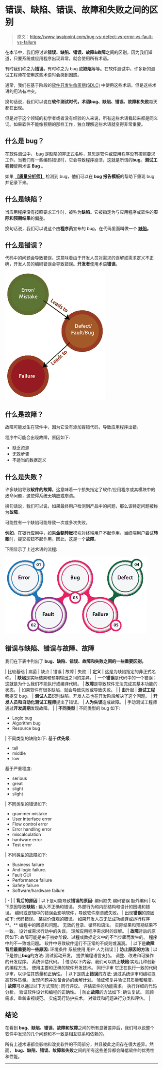 # 错误、缺陷、错误、故障和失败之间的区别

> 原文：<https://www.javatpoint.com/bug-vs-defect-vs-error-vs-fault-vs-failure>

在本节中，我们将讨论**错误、缺陷、错误、故障&故障**之间的区别，因为我们知道，只要系统或应用程序出现异常，就会使用所有术语。

有时我们称之为**错误**，有时称之为 bug 或**缺陷**等等。在软件测试中，许多新的测试工程师在使用这些术语时会感到困惑。

通常，我们在基于阶段的[软件开发生命周期(SDLC)](https://www.javatpoint.com/software-development-life-cycle) 中使用这些术语。但是这些术语的用法有冲突。

换句话说，我们可以说在**软件测试时代，**术语**bug、缺陷、错误、故障和失败**每天都在出现。

但是对于这个领域的初学者或者没有经验的人来说，所有这些术语看起来都是同义词。如果软件不能像预期的那样工作，独立理解这些术语就变得非常重要。

## 什么是 bug？

在[软件测试](https://www.javatpoint.com/software-testing-tutorial)中， [bug](https://www.javatpoint.com/bug-in-software-testing) 是缺陷的非正式名称，意思是软件或应用程序没有按照要求工作。当我们有一些编码错误时，它会导致程序崩溃，这就是所谓的**bug**。**测试工程师**使用术语 **Bug** 。

如果 [**【质量分析师】**](https://www.javatpoint.com/quality-assurance) 检测到 bug，他们可以在 **bug 报告模板**的帮助下重现 bug 并记录下来。

## 什么是缺陷？

当应用程序没有按照要求工作时，被称为**缺陷**。它被指定为与应用程序或软件的**实际和预期结果**的偏差。

换句话说，我们可以说这个由**程序员**宣布的 bug，在代码里面叫做一个 **[缺陷](https://www.javatpoint.com/defect-or-bug-tracking-tool)。**

## 什么是错误？

代码中的问题会导致错误，这意味着由于开发人员对需求的误解或需求定义不正确，开发人员的编码错误会导致错误。**开发者**使用术语**错误**。

![Bug vs Defect vs Error vs Fault vs Failure](img/a1a4dc4cdc107fa8e081099180746750.png)

## 什么是故障？

故障可能发生在软件中，因为它没有添加容错代码，导致应用程序出错。

程序中可能会出现故障，原因如下:

*   缺乏资源
*   无效步骤
*   不适当的数据定义

## 什么是失败？

许多缺陷导致**软件的故障**，这意味着一个损失指定了软件/应用程序或其模块中的致命问题，这使得系统无响应或崩溃。

换句话说，我们可以说，如果最终用户检测到产品中的问题，那么该特定问题被称为**故障**。

可能性有一个缺陷可能导致一次或多次失败。

**例如**，在银行应用中，如果**金额转账**模块对终端用户不起作用，当终端用户尝试**转账**时，提交按钮不起作用。因此，这是一个**故障**。

下图显示了上述术语的流程:

![Bug vs Defect vs Error vs Fault vs Failure](img/3567b30fef29ea71643c50efb3907073.png)

## 错误与缺陷、错误与故障、故障

我们在下表中列出了 **bug、缺陷、错误、故障和失败之间的一些重要区别。**

| 比较基础 | 病菌 | 缺点 | 错误 | 故障 | 失败 |
| **定义** | 这是为缺陷指定的非正式名称。 | **缺陷**是实际结果和预期输出之间的差异。 | 一个**错误**是代码中的一个错误；这就是为什么我们不能执行或编译代码。 | **故障**是导致软件无法完成其基本功能的状态。 | 如果软件有很多缺陷，就会导致失败或导致失败。 |
| **由**升起 | **测试工程师**提交 bug。 | **测试人员**识别缺陷。开发人员也在开发阶段解决了这个问题。 | **开发人员和自动化测试工程师**提出了错误。 | **人为失误**造成故障。 | 手动测试工程师通过**开发周期**发现故障。 |
| **不同类型** | 不同类型的 bug 如下:

*   Logic bug
*   Algorithm bug
*   Resource bug

 | 不同类型的缺陷如下:
基于**优先级**:

*   tall
*   middle
*   low

基于严重程度:

*   serious
*   great
*   slight
*   slight

 | 不同类型的错误如下:

*   grammer mistake
*   User interface error
*   Flow control error
*   Error handling error
*   miscalculation
*   hardware error
*   Test error

 | 不同类型的故障如下:

*   Business failure
*   And logic failure.
*   Fault GUI
*   Performance failure
*   Safety failure
*   Software/hardware failure

 | - |
| **背后的原因** | 以下是可能导致**错误的原因:**
编码缺失
编码错误
额外编码 | 以下原因导致**缺陷** :
输入不正确和错误。
外部行为和内部结构和设计的困境和错误。
编码或逻辑中的错误会影响软件，导致软件崩溃或失败。 | 出现**错误**的原因如下:
代码错误。
某些价值观的错误。
如果开发人员无法成功编译或运行程序**。**
编程中的困惑和问题。
无效的登录、循环和语法。
实际结果和预期结果不一致。
设计或需求行动中的失误。
理解应用程序需求时的误解。 | **故障**背后的原因如下:
故障可能是由于初始阶段、过程或数据定义中的不当步骤而发生的。
程序中的不一致或问题。
软件中导致软件运行不正常的不规则或漏洞。 | 以下是**故障背后最重要的一些原因:**
环境条件
系统使用
用户
人为错误 |
| **防止原因的方法** | 以下是停止**bug**的方法:
测试驱动开发。
提供编程语言支持。
调整、改进和可操作的开发程序。
系统评估代码。 | 借助以下内容，我们可以防止**缺陷**:实现几种创新的编程方法。
使用主要和正确的软件开发技术。
同行评审
它正在执行一致的代码评审，以评估其质量和正确性。 | 以下是防止**错误**的方法:
通过系统评审和编程提高软件质量。
发现问题并准备合适的缓解计划。
验证修复并验证其质量和精度。 | **故障**可以通过以下方式预防:
同行评议。
评估软件的功能需求。
执行详细的代码分析。
验证软件设计和编程的正确性。 | 防止**故障**的方法如下:
确认复试。
回顾需求，重新审视规范。
实施现行防护技术。
对错误和问题进行分类和评估。 |

## 结论

在看到 **bug、缺陷、错误、故障和故障**之间的所有显著差异后，我们可以说整个软件中发现的几个问题和不一致是相互联系和依赖的。

所有上述术语都会影响和改变软件的不同部分，并且彼此之间存在很大差异。然而， **bug、缺陷、错误、故障和失败**之间的所有这些差异都会降低软件的优秀性和性能。

* * *